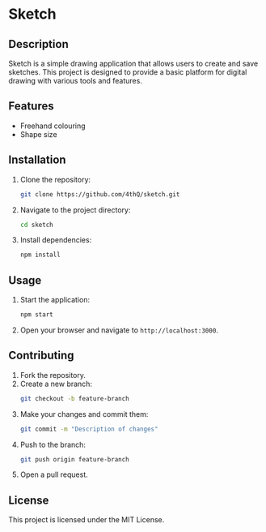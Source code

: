 # Sketch

## Description
Sketch is a simple drawing application that allows users to create and save sketches. This project is designed to provide a basic platform for digital drawing with various tools and features.

## Features
- Freehand colouring
- Shape size
  
## Installation
1. Clone the repository:
    ```bash
    git clone https://github.com/4thQ/sketch.git
    ```
2. Navigate to the project directory:
    ```bash
    cd sketch
    ```
3. Install dependencies:
    ```bash
    npm install
    ```

## Usage
1. Start the application:
    ```bash
    npm start
    ```
2. Open your browser and navigate to `http://localhost:3000`.

## Contributing
1. Fork the repository.
2. Create a new branch:
    ```bash
    git checkout -b feature-branch
    ```
3. Make your changes and commit them:
    ```bash
    git commit -m "Description of changes"
    ```
4. Push to the branch:
    ```bash
    git push origin feature-branch
    ```
5. Open a pull request.

## License
This project is licensed under the MIT License.

